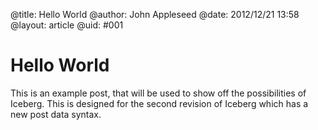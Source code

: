 @title: Hello World
@author: John Appleseed
@date: 2012/12/21 13:58
@layout: article
@uid: #001

# Hello World

This is an example post, that will be used to show off the possibilities of Iceberg.
This is designed for the second revision of Iceberg which has a new post data syntax.

